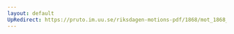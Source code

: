 ```yaml
---
layout: default
UpRedirect: https://pruto.im.uu.se/riksdagen-motions-pdf/1868/mot_1868__fk__40/mot_1868__fk__40-003.pdf
---
```

